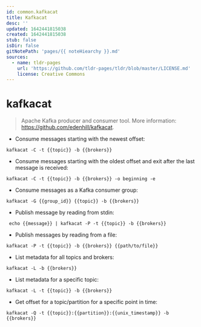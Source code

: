 ```yaml
---
id: common.kafkacat
title: Kafkacat
desc: ''
updated: 1642441815038
created: 1642441815038
stub: false
isDir: false
gitNotePath: 'pages/{{ noteHiearchy }}.md'
sources:
  - name: tldr-pages
    url: 'https://github.com/tldr-pages/tldr/blob/master/LICENSE.md'
    license: Creative Commons
---
```

# kafkacat

> Apache Kafka producer and consumer tool.
> More information: <https://github.com/edenhill/kafkacat>.

- Consume messages starting with the newest offset:

`kafkacat -C -t {{topic}} -b {{brokers}}`

- Consume messages starting with the oldest offset and exit after the last message is received:

`kafkacat -C -t {{topic}} -b {{brokers}} -o beginning -e`

- Consume messages as a Kafka consumer group:

`kafkacat -G {{group_id}} {{topic}} -b {{brokers}}`

- Publish message by reading from stdin:

` echo {{message}} | kafkacat -P -t {{topic}} -b {{brokers}}`

- Publish messages by reading from a file:

`kafkacat -P -t {{topic}} -b {{brokers}} {{path/to/file}}`

- List metadata for all topics and brokers:

`kafkacat -L -b {{brokers}}`

- List metadata for a specific topic:

`kafkacat -L -t {{topic}} -b {{brokers}}`

- Get offset for a topic/partition for a specific point in time:

`kafkacat -Q -t {{topic}}:{{partition}}:{{unix_timestamp}} -b {{brokers}}`

